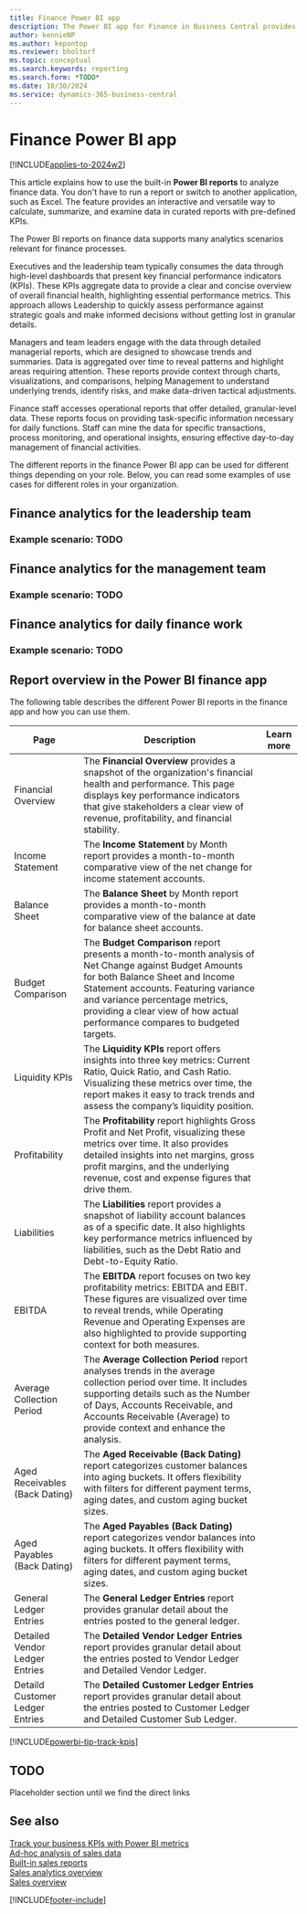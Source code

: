 ```yaml
---
title: Finance Power BI app
description: The Power BI app for Finance in Business Central provides comprehensive finance analytics to stakeholders at all levels of your organization.
author: kennieNP
ms.author: kepontop
ms.reviewer: bholtorf
ms.topic: conceptual
ms.search.keywords: reporting
ms.search.form: *TODO*
ms.date: 10/30/2024
ms.service: dynamics-365-business-central
---
```

# Finance Power BI app

[!INCLUDE[applies-to-2024w2](includes/applies-to-2024w2.md)]

This article explains how to use the built-in **Power BI reports** to analyze finance data. You don't have to run a report or switch to another application, such as Excel. The feature provides an interactive and versatile way to calculate, summarize, and examine data in curated reports with pre-defined KPIs. 

The Power BI reports on finance data supports many analytics scenarios relevant for finance processes.

Executives and the leadership team typically consumes the data through high-level dashboards that present key financial performance indicators (KPIs). These KPIs aggregate data to provide a clear and concise overview of overall financial health, highlighting essential performance metrics. This approach allows Leadership to quickly assess performance against strategic goals and make informed decisions without getting lost in granular details.

Managers and team leaders engage with the data through detailed managerial reports, which are designed to showcase trends and summaries. Data is aggregated over time to reveal patterns and highlight areas requiring attention. These reports provide context through charts, visualizations, and comparisons, helping Management to understand underlying trends, identify risks, and make data-driven tactical adjustments.

Finance staff accesses operational reports that offer detailed, granular-level data. These reports focus on providing task-specific information necessary for daily functions. Staff can mine the data for specific transactions, process monitoring, and operational insights, ensuring effective day-to-day management of financial activities.

The different reports in the finance Power BI app can be used for different things depending on your role. Below, you can read some examples of use cases for different roles in your organization. 

## Finance analytics for the leadership team
### Example scenario: TODO #### 

## Finance analytics for the management team
### Example scenario: TODO #### 

## Finance analytics for daily finance work
### Example scenario: TODO #### 

## Report overview in the Power BI finance app
The following table describes the different Power BI reports in the finance app and how you can use them.

|Page|Description |Learn more|
|----|------------|----------|
|Financial Overview|The **Financial Overview** provides a snapshot of the organization's financial health and performance. This page displays key performance indicators that give stakeholders a clear view of revenue, profitability, and financial stability.
|Income Statement|The **Income Statement** by Month report provides a month-to-month comparative view of the net change for income statement accounts.|
|Balance Sheet|The **Balance Sheet** by Month report provides a month-to-month comparative view of the balance at date for balance sheet accounts.|
|Budget Comparison|The **Budget Comparison** report presents a month-to-month analysis of Net Change against Budget Amounts for both Balance Sheet and Income Statement accounts. Featuring variance and variance percentage metrics, providing a clear view of how actual performance compares to budgeted targets.|
|Liquidity KPIs|The **Liquidity KPIs** report offers insights into three key metrics: Current Ratio, Quick Ratio, and Cash Ratio. Visualizing these metrics over time, the report makes it easy to track trends and assess the company’s liquidity position.|
|Profitability|The **Profitability** report highlights Gross Profit and Net Profit, visualizing these metrics over time. It also provides detailed insights into net margins, gross profit margins, and the underlying revenue, cost and expense figures that drive them.|
|Liabilities|The **Liabilities** report provides a snapshot of liability account balances as of a specific date. It also highlights key performance metrics influenced by liabilities, such as the Debt Ratio and Debt-to-Equity Ratio.|
|EBITDA|The **EBITDA** report focuses on two key profitability metrics: EBITDA and EBIT. These figures are visualized over time to reveal trends, while Operating Revenue and Operating Expenses are also highlighted to provide supporting context for both measures.|
|Average Collection Period|The **Average Collection Period** report analyses trends in the average collection period over time. It includes supporting details such as the Number of Days, Accounts Receivable, and Accounts Receivable (Average) to provide context and enhance the analysis.|
|Aged Receivables (Back Dating)|The **Aged Receivable (Back Dating)** report categorizes customer balances into aging buckets. It offers flexibility with filters for different payment terms, aging dates, and custom aging bucket sizes.|
|Aged Payables (Back Dating)|The **Aged Payables (Back Dating)** report categorizes vendor balances into aging buckets. It offers flexibility with filters for different payment terms, aging dates, and custom aging bucket sizes.|
|General Ledger Entries|The **General Ledger Entries** report provides granular detail about the entries posted to the general ledger.|
|Detailed Vendor Ledger Entries|The **Detailed Vendor Ledger Entries** report provides granular detail about the entries posted to Vendor Ledger and Detailed Vendor Ledger.|
|Detaild Customer Ledger Entries|The **Detailed Customer Ledger Entries** report provides granular detail about the entries posted to Customer Ledger and Detailed Customer Sub Ledger.|

[!INCLUDE[powerbi-tip-track-kpis](includes/powerbi-tip-track-kpis.md)]

## TODO

Placeholder section until we find the direct links

## See also

[Track your business KPIs with Power BI metrics](track-kpis-with-power-bi-metrics.md)   
[Ad-hoc analysis of sales data](ad-hoc-analysis-sales.md)   
[Built-in sales reports](sales-reports.md)   
[Sales analytics overview](sales-analytics-overview.md)  
[Sales overview](sales-manage-sales.md)  

[!INCLUDE[footer-include](includes/footer-banner.md)]
